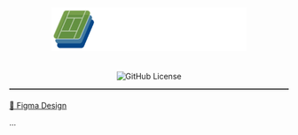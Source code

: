 <div align="center" style="margin-top: 10px; border-bottom: 2px solid rgb(50, 50, 50); margin-bottom: 20px;">

<img src="./.github/assets/openklub-logo.png" alt="OpenKlub Logo" width="350px" style="margin-bottom: 20px;" />

![GitHub License](https://img.shields.io/github/license/santychuycom/openklub)

</div>

[🎨 Figma Design](https://www.figma.com/design/tncJUUUxVsG6UBOS4zW9rh/OpenKlub?node-id=55-285&t=47dfRjLrrbUJZ4tI-1)

...
